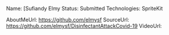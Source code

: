 Name: [Sufiandy Elmy
Status: Submitted
Technologies: SpriteKit

AboutMeUrl: https://github.com/elmysf
SourceUrl: https://github.com/elmysf/DisinfectantAttackCovid-19
VideoUrl:

<!---
EXAMPLE
Name: John Appleseed
Status: Submitted <or> Winner <or> Distinguished <or> Rejected
Technologies: SwiftUI, RealityKit, CoreGraphic

AboutMeUrl: https://linkedin.com/in/johnappleseed
SourceUrl: https://github.com/johnappleseed/wwdc2025
VideoUrl: https://youtu.be/ABCDE123456
-->

